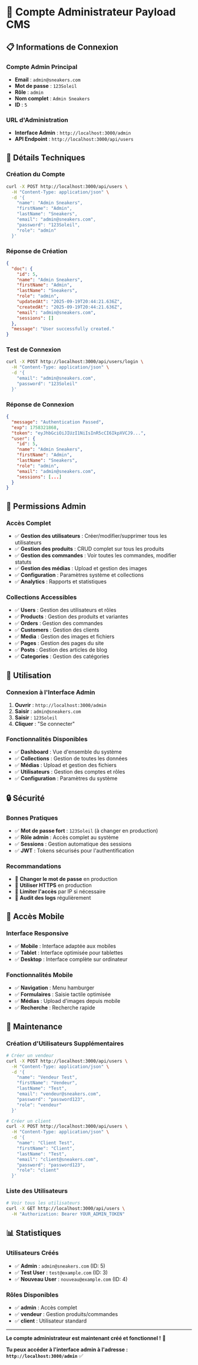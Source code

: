 # 👑 Compte Administrateur Payload CMS

## 📋 Informations de Connexion

### **Compte Admin Principal**
- **Email** : `admin@sneakers.com`
- **Mot de passe** : `123Soleil`
- **Rôle** : `admin`
- **Nom complet** : `Admin Sneakers`
- **ID** : `5`

### **URL d'Administration**
- **Interface Admin** : `http://localhost:3000/admin`
- **API Endpoint** : `http://localhost:3000/api/users`

## 🔐 Détails Techniques

### **Création du Compte**
```bash
curl -X POST http://localhost:3000/api/users \
  -H "Content-Type: application/json" \
  -d '{
    "name": "Admin Sneakers",
    "firstName": "Admin",
    "lastName": "Sneakers",
    "email": "admin@sneakers.com",
    "password": "123Soleil",
    "role": "admin"
  }'
```

### **Réponse de Création**
```json
{
  "doc": {
    "id": 5,
    "name": "Admin Sneakers",
    "firstName": "Admin",
    "lastName": "Sneakers",
    "role": "admin",
    "updatedAt": "2025-09-19T20:44:21.636Z",
    "createdAt": "2025-09-19T20:44:21.636Z",
    "email": "admin@sneakers.com",
    "sessions": []
  },
  "message": "User successfully created."
}
```

### **Test de Connexion**
```bash
curl -X POST http://localhost:3000/api/users/login \
  -H "Content-Type: application/json" \
  -d '{
    "email": "admin@sneakers.com",
    "password": "123Soleil"
  }'
```

### **Réponse de Connexion**
```json
{
  "message": "Authentication Passed",
  "exp": 1758321868,
  "token": "eyJhbGciOiJIUzI1NiIsInR5cCI6IkpXVCJ9...",
  "user": {
    "id": 5,
    "name": "Admin Sneakers",
    "firstName": "Admin",
    "lastName": "Sneakers",
    "role": "admin",
    "email": "admin@sneakers.com",
    "sessions": [...]
  }
}
```

## 🎯 Permissions Admin

### **Accès Complet**
- ✅ **Gestion des utilisateurs** : Créer/modifier/supprimer tous les utilisateurs
- ✅ **Gestion des produits** : CRUD complet sur tous les produits
- ✅ **Gestion des commandes** : Voir toutes les commandes, modifier statuts
- ✅ **Gestion des médias** : Upload et gestion des images
- ✅ **Configuration** : Paramètres système et collections
- ✅ **Analytics** : Rapports et statistiques

### **Collections Accessibles**
- ✅ **Users** : Gestion des utilisateurs et rôles
- ✅ **Products** : Gestion des produits et variantes
- ✅ **Orders** : Gestion des commandes
- ✅ **Customers** : Gestion des clients
- ✅ **Media** : Gestion des images et fichiers
- ✅ **Pages** : Gestion des pages du site
- ✅ **Posts** : Gestion des articles de blog
- ✅ **Categories** : Gestion des catégories

## 🚀 Utilisation

### **Connexion à l'Interface Admin**
1. **Ouvrir** : `http://localhost:3000/admin`
2. **Saisir** : `admin@sneakers.com`
3. **Saisir** : `123Soleil`
4. **Cliquer** : "Se connecter"

### **Fonctionnalités Disponibles**
- ✅ **Dashboard** : Vue d'ensemble du système
- ✅ **Collections** : Gestion de toutes les données
- ✅ **Médias** : Upload et gestion des fichiers
- ✅ **Utilisateurs** : Gestion des comptes et rôles
- ✅ **Configuration** : Paramètres du système

## 🔒 Sécurité

### **Bonnes Pratiques**
- ✅ **Mot de passe fort** : `123Soleil` (à changer en production)
- ✅ **Rôle admin** : Accès complet au système
- ✅ **Sessions** : Gestion automatique des sessions
- ✅ **JWT** : Tokens sécurisés pour l'authentification

### **Recommandations**
- 🔄 **Changer le mot de passe** en production
- 🔄 **Utiliser HTTPS** en production
- 🔄 **Limiter l'accès** par IP si nécessaire
- 🔄 **Audit des logs** régulièrement

## 📱 Accès Mobile

### **Interface Responsive**
- ✅ **Mobile** : Interface adaptée aux mobiles
- ✅ **Tablet** : Interface optimisée pour tablettes
- ✅ **Desktop** : Interface complète sur ordinateur

### **Fonctionnalités Mobile**
- ✅ **Navigation** : Menu hamburger
- ✅ **Formulaires** : Saisie tactile optimisée
- ✅ **Médias** : Upload d'images depuis mobile
- ✅ **Recherche** : Recherche rapide

## 🔧 Maintenance

### **Création d'Utilisateurs Supplémentaires**
```bash
# Créer un vendeur
curl -X POST http://localhost:3000/api/users \
  -H "Content-Type: application/json" \
  -d '{
    "name": "Vendeur Test",
    "firstName": "Vendeur",
    "lastName": "Test",
    "email": "vendeur@sneakers.com",
    "password": "password123",
    "role": "vendeur"
  }'

# Créer un client
curl -X POST http://localhost:3000/api/users \
  -H "Content-Type: application/json" \
  -d '{
    "name": "Client Test",
    "firstName": "Client",
    "lastName": "Test",
    "email": "client@sneakers.com",
    "password": "password123",
    "role": "client"
  }'
```

### **Liste des Utilisateurs**
```bash
# Voir tous les utilisateurs
curl -X GET http://localhost:3000/api/users \
  -H "Authorization: Bearer YOUR_ADMIN_TOKEN"
```

## 📊 Statistiques

### **Utilisateurs Créés**
- ✅ **Admin** : `admin@sneakers.com` (ID: 5)
- ✅ **Test User** : `test@example.com` (ID: 3)
- ✅ **Nouveau User** : `nouveau@example.com` (ID: 4)

### **Rôles Disponibles**
- ✅ **admin** : Accès complet
- ✅ **vendeur** : Gestion produits/commandes
- ✅ **client** : Utilisateur standard

---

**Le compte administrateur est maintenant créé et fonctionnel !** 🎉

**Tu peux accéder à l'interface admin à l'adresse : `http://localhost:3000/admin`** ✅

